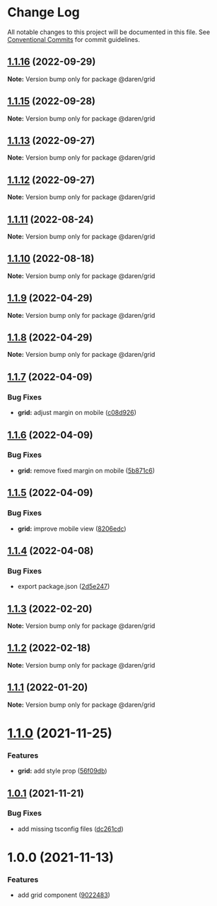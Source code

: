 # Change Log

All notable changes to this project will be documented in this file.
See [Conventional Commits](https://conventionalcommits.org) for commit guidelines.

## [1.1.16](https://github.com/darenmalfait/darenui/compare/@daren/grid@1.1.15...@daren/grid@1.1.16) (2022-09-29)

**Note:** Version bump only for package @daren/grid

## [1.1.15](https://github.com/darenmalfait/darenui/compare/@daren/grid@1.1.13...@daren/grid@1.1.15) (2022-09-28)

**Note:** Version bump only for package @daren/grid

## [1.1.13](https://github.com/darenmalfait/darenui/compare/@daren/grid@1.1.12...@daren/grid@1.1.13) (2022-09-27)

**Note:** Version bump only for package @daren/grid

## [1.1.12](https://github.com/darenmalfait/darenui/compare/@daren/grid@1.1.11...@daren/grid@1.1.12) (2022-09-27)

**Note:** Version bump only for package @daren/grid

## [1.1.11](https://github.com/darenmalfait/darenui/compare/@daren/grid@1.1.10...@daren/grid@1.1.11) (2022-08-24)

**Note:** Version bump only for package @daren/grid

## [1.1.10](https://github.com/darenmalfait/darenui/compare/@daren/grid@1.1.9...@daren/grid@1.1.10) (2022-08-18)

**Note:** Version bump only for package @daren/grid

## [1.1.9](https://github.com/darenmalfait/darenui/compare/@daren/grid@1.1.8...@daren/grid@1.1.9) (2022-04-29)

**Note:** Version bump only for package @daren/grid

## [1.1.8](https://github.com/darenmalfait/darenui/compare/@daren/grid@1.1.7...@daren/grid@1.1.8) (2022-04-29)

**Note:** Version bump only for package @daren/grid

## [1.1.7](https://github.com/darenmalfait/darenui/compare/@daren/grid@1.1.6...@daren/grid@1.1.7) (2022-04-09)

### Bug Fixes

* **grid:** adjust margin on mobile ([c08d926](https://github.com/darenmalfait/darenui/commit/c08d9267ff96dd31020dfec7ba1e20d1e5bb657f))

## [1.1.6](https://github.com/darenmalfait/darenui/compare/@daren/grid@1.1.5...@daren/grid@1.1.6) (2022-04-09)

### Bug Fixes

* **grid:** remove fixed margin on mobile ([5b871c6](https://github.com/darenmalfait/darenui/commit/5b871c6a4df40ea9b59a5bedc2fca03d7320b7ea))

## [1.1.5](https://github.com/darenmalfait/darenui/compare/@daren/grid@1.1.4...@daren/grid@1.1.5) (2022-04-09)

### Bug Fixes

* **grid:** improve mobile view ([8206edc](https://github.com/darenmalfait/darenui/commit/8206edc2a90adb88b4d062a549f7fa08d1d7fa16))

## [1.1.4](https://github.com/darenmalfait/darenui/compare/@daren/grid@1.1.3...@daren/grid@1.1.4) (2022-04-08)

### Bug Fixes

* export package.json ([2d5e247](https://github.com/darenmalfait/darenui/commit/2d5e24797a289b7507666bf67d954fc93be33d8f))

## [1.1.3](https://github.com/darenmalfait/darenui/compare/@daren/grid@1.1.2...@daren/grid@1.1.3) (2022-02-20)

**Note:** Version bump only for package @daren/grid

## [1.1.2](https://github.com/darenmalfait/darenui/compare/@daren/grid@1.1.1...@daren/grid@1.1.2) (2022-02-18)

**Note:** Version bump only for package @daren/grid

## [1.1.1](https://github.com/darenmalfait/darenui/compare/@daren/grid@1.1.0...@daren/grid@1.1.1) (2022-01-20)

**Note:** Version bump only for package @daren/grid

# [1.1.0](https://github.com/darenmalfait/darenui/compare/@daren/grid@1.0.1...@daren/grid@1.1.0) (2021-11-25)

### Features

* **grid:** add style prop ([56f09db](https://github.com/darenmalfait/darenui/commit/56f09dbcbfc42378bb5d46aea72055651f0bcaa8))

## [1.0.1](https://github.com/darenmalfait/darenui/compare/@daren/grid@1.0.0...@daren/grid@1.0.1) (2021-11-21)

### Bug Fixes

* add missing tsconfig files ([dc261cd](https://github.com/darenmalfait/darenui/commit/dc261cd43826a58e0418185c17838c9723773bb2))

# 1.0.0 (2021-11-13)

### Features

* add grid component ([9022483](https://github.com/darenmalfait/darenui/commit/9022483cb6e559cd1ff3f9aacb87d885513cdd32))
